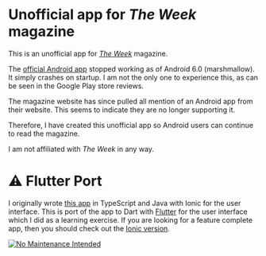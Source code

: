 Unofficial app for _The Week_ magazine
===

This is an unofficial app for _[The Week](https://theweek.com/)_ magazine.

The [official Android app](https://play.google.com/store/apps/details?id=com.dennis.theweek.us&hl=en) stopped working as of Android 6.0 (marshmallow). It simply crashes on startup. I am not the only one to experience this, as can be seen in the Google Play store reviews.

The magazine website has since pulled all mention of an Android app from their website. This seems to indicate they are no longer supporting it.

Therefore, I have created this unofficial app so Android users can continue to read the magazine.

I am not affiliated with _The Week_ in any way.

# :warning: Flutter Port

I originally wrote [this app](https://github.com/Justin-Credible/the-week-magazine-unofficial) in TypeScript and Java with Ionic for the user interface. This is port of the app to Dart with [Flutter](https://flutter.io/) for the user interface which I did as a learning exercise. If you are looking for a feature complete app, then you should check out the [Ionic version](https://github.com/Justin-Credible/the-week-magazine-unofficial).

[![No Maintenance Intended](http://unmaintained.tech/badge.svg)](http://unmaintained.tech/)
